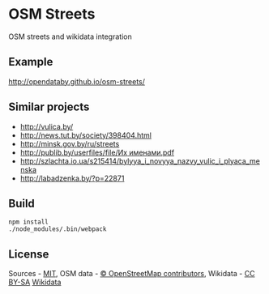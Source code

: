 # OSM Streets
OSM streets and wikidata integration

## Example
http://opendataby.github.io/osm-streets/

## Similar projects
- http://vulica.by/
- http://news.tut.by/society/398404.html
- http://minsk.gov.by/ru/streets
- [http://publib.by/userfiles/file/Их именами.pdf](http://publib.by/userfiles/file/%D0%98%D1%85%20%D0%B8%D0%BC%D0%B5%D0%BD%D0%B0%D0%BC%D0%B8.pdf)
- http://szlachta.io.ua/s215414/bylyya_i_novyya_nazvy_vulic_i_plyaca_menska
- http://labadzenka.by/?p=22871

## Build
    npm install
    ./node_modules/.bin/webpack

## License
Sources - [MIT](https://raw.githubusercontent.com/opendataby/osm_streets/gh-pages/LICENSE.txt), OSM data - [© OpenStreetMap contributors](https://www.openstreetmap.org/copyright), Wikidata - [CC BY-SA](https://creativecommons.org/licenses/by-sa/3.0/) [Wikidata](https://www.wikidata.org/)
